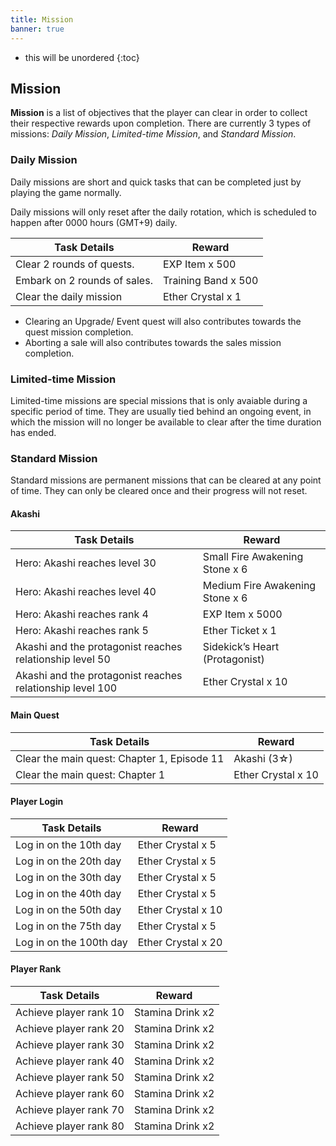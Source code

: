 ```yaml
---
title: Mission
banner: true
---
```


* this will be unordered
{:toc}

## Mission

**Mission** is a list of objectives that the player can clear in order to collect their respective rewards upon completion. There are currently 3 types of missions: *Daily Mission*, *Limited-time Mission*, and *Standard Mission*.

### Daily Mission

Daily missions are short and quick tasks that can be completed just by playing the game normally.

Daily missions will only reset after the daily rotation, which is scheduled to happen after 0000 hours (GMT+9) daily.

|Task Details|Reward|
|-|-|
|Clear 2 rounds of quests.|EXP Item x 500|
|Embark on 2 rounds of sales.|Training Band x 500|
|Clear the daily mission|Ether Crystal x 1|

* Clearing an Upgrade/ Event quest will also contributes towards the quest mission completion.
* Aborting a sale will also contributes towards the sales mission completion.

### Limited-time Mission

Limited-time missions are special missions that is only avaiable during a specific period of time. They are usually tied behind an ongoing event, in which the mission will no longer be available to clear after the time duration has ended.

### Standard Mission

Standard missions are permanent missions that can be cleared at any point of time. They can only be cleared once and their progress will not reset.

#### Akashi

|Task Details|Reward|
|-|-|
|Hero: Akashi reaches level 30|Small Fire Awakening Stone x 6|
|Hero: Akashi reaches level 40|Medium Fire Awakening Stone x 6|
|Hero: Akashi reaches rank 4|EXP Item x 5000|
|Hero: Akashi reaches rank 5|Ether Ticket x 1|
|Akashi and the protagonist reaches relationship level 50|Sidekick’s Heart (Protagonist)| 
|Akashi and the protagonist reaches relationship level 100|Ether Crystal x 10|

#### Main Quest

|Task Details|Reward|
|-|-|
|Clear the main quest: Chapter 1, Episode 11|Akashi (3☆)|
|Clear the main quest: Chapter 1|Ether Crystal x 10|

#### Player Login

|Task Details|Reward|
|-|-|
|Log in on the 10th day|Ether Crystal x 5|
|Log in on the 20th day|Ether Crystal x 5|
|Log in on the 30th day|Ether Crystal x 5|
|Log in on the 40th day|Ether Crystal x 5|
|Log in on the 50th day|Ether Crystal x 10|
|Log in on the 75th day|Ether Crystal x 5|
|Log in on the 100th day|Ether Crystal x 20|

#### Player Rank

|Task Details|Reward|
|-|-|
|Achieve player rank 10|Stamina Drink x2|
|Achieve player rank 20|Stamina Drink x2|
|Achieve player rank 30|Stamina Drink x2|
|Achieve player rank 40|Stamina Drink x2|
|Achieve player rank 50|Stamina Drink x2|
|Achieve player rank 60|Stamina Drink x2|
|Achieve player rank 70|Stamina Drink x2|
|Achieve player rank 80|Stamina Drink x2|
